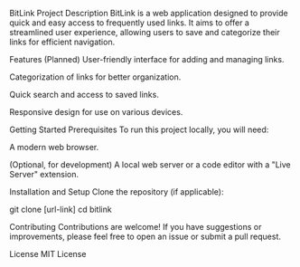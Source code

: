 BitLink
Project Description
BitLink is a web application designed to provide quick and easy access to frequently used links. It aims to offer a streamlined user experience, allowing users to save and categorize their links for efficient navigation.

Features (Planned)
User-friendly interface for adding and managing links.

Categorization of links for better organization.

Quick search and access to saved links.

Responsive design for use on various devices.

Getting Started
Prerequisites
To run this project locally, you will need:

A modern web browser.

(Optional, for development) A local web server or a code editor with a "Live Server" extension.

Installation and Setup
Clone the repository (if applicable):

git clone [url-link]
cd bitlink


Contributing
Contributions are welcome! If you have suggestions or improvements, please feel free to open an issue or submit a pull request.

License
MIT License
